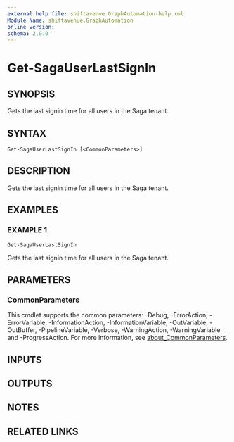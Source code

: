 ```yaml
---
external help file: shiftavenue.GraphAutomation-help.xml
Module Name: shiftavenue.GraphAutomation
online version:
schema: 2.0.0
---
```


# Get-SagaUserLastSignIn

## SYNOPSIS
Gets the last signin time for all users in the Saga tenant.

## SYNTAX

```
Get-SagaUserLastSignIn [<CommonParameters>]
```

## DESCRIPTION
Gets the last signin time for all users in the Saga tenant.

## EXAMPLES

### EXAMPLE 1
```
Get-SagaUserLastSignIn
```

Gets the last signin time for all users in the Saga tenant.

## PARAMETERS


### CommonParameters
This cmdlet supports the common parameters: -Debug, -ErrorAction, -ErrorVariable, -InformationAction, -InformationVariable, -OutVariable, -OutBuffer, -PipelineVariable, -Verbose, -WarningAction, -WarningVariable and -ProgressAction. For more information, see [about_CommonParameters](http://go.microsoft.com/fwlink/?LinkID=113216).

## INPUTS

## OUTPUTS

## NOTES

## RELATED LINKS
